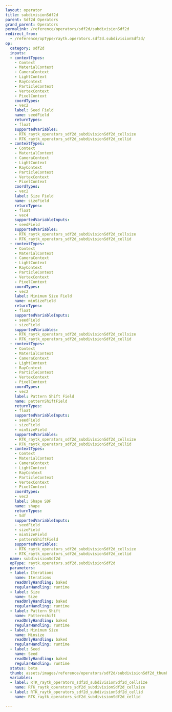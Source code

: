```yaml
---
layout: operator
title: subdivisionSdf2d
parent: Sdf2d Operators
grand_parent: Operators
permalink: /reference/operators/sdf2d/subdivisionSdf2d
redirect_from:
  - /reference/opType/raytk.operators.sdf2d.subdivisionSdf2d/
op:
  category: sdf2d
  inputs:
  - contextTypes:
    - Context
    - MaterialContext
    - CameraContext
    - LightContext
    - RayContext
    - ParticleContext
    - VertexContext
    - PixelContext
    coordTypes:
    - vec2
    label: Seed Field
    name: seedField
    returnTypes:
    - float
    supportedVariables:
    - RTK_raytk_operators_sdf2d_subdivisionSdf2d_cellsize
    - RTK_raytk_operators_sdf2d_subdivisionSdf2d_cellid
  - contextTypes:
    - Context
    - MaterialContext
    - CameraContext
    - LightContext
    - RayContext
    - ParticleContext
    - VertexContext
    - PixelContext
    coordTypes:
    - vec2
    label: Size Field
    name: sizeField
    returnTypes:
    - float
    - vec4
    supportedVariableInputs:
    - seedField
    supportedVariables:
    - RTK_raytk_operators_sdf2d_subdivisionSdf2d_cellsize
    - RTK_raytk_operators_sdf2d_subdivisionSdf2d_cellid
  - contextTypes:
    - Context
    - MaterialContext
    - CameraContext
    - LightContext
    - RayContext
    - ParticleContext
    - VertexContext
    - PixelContext
    coordTypes:
    - vec2
    label: Minimum Size Field
    name: minSizeField
    returnTypes:
    - float
    supportedVariableInputs:
    - seedField
    - sizeField
    supportedVariables:
    - RTK_raytk_operators_sdf2d_subdivisionSdf2d_cellsize
    - RTK_raytk_operators_sdf2d_subdivisionSdf2d_cellid
  - contextTypes:
    - Context
    - MaterialContext
    - CameraContext
    - LightContext
    - RayContext
    - ParticleContext
    - VertexContext
    - PixelContext
    coordTypes:
    - vec2
    label: Pattern Shift Field
    name: patternShiftField
    returnTypes:
    - float
    supportedVariableInputs:
    - seedField
    - sizeField
    - minSizeField
    supportedVariables:
    - RTK_raytk_operators_sdf2d_subdivisionSdf2d_cellsize
    - RTK_raytk_operators_sdf2d_subdivisionSdf2d_cellid
  - contextTypes:
    - Context
    - MaterialContext
    - CameraContext
    - LightContext
    - RayContext
    - ParticleContext
    - VertexContext
    - PixelContext
    coordTypes:
    - vec2
    label: Shape SDF
    name: shape
    returnTypes:
    - Sdf
    supportedVariableInputs:
    - seedField
    - sizeField
    - minSizeField
    - patternShiftField
    supportedVariables:
    - RTK_raytk_operators_sdf2d_subdivisionSdf2d_cellsize
    - RTK_raytk_operators_sdf2d_subdivisionSdf2d_cellid
  name: subdivisionSdf2d
  opType: raytk.operators.sdf2d.subdivisionSdf2d
  parameters:
  - label: Iterations
    name: Iterations
    readOnlyHandling: baked
    regularHandling: runtime
  - label: Size
    name: Size
    readOnlyHandling: baked
    regularHandling: runtime
  - label: Pattern Shift
    name: Patternshift
    readOnlyHandling: baked
    regularHandling: runtime
  - label: Minimum Size
    name: Minsize
    readOnlyHandling: baked
    regularHandling: runtime
  - label: Seed
    name: Seed
    readOnlyHandling: baked
    regularHandling: runtime
  status: beta
  thumb: assets/images/reference/operators/sdf2d/subdivisionSdf2d_thumb.png
  variables:
  - label: RTK_raytk_operators_sdf2d_subdivisionSdf2d_cellsize
    name: RTK_raytk_operators_sdf2d_subdivisionSdf2d_cellsize
  - label: RTK_raytk_operators_sdf2d_subdivisionSdf2d_cellid
    name: RTK_raytk_operators_sdf2d_subdivisionSdf2d_cellid

---
```

